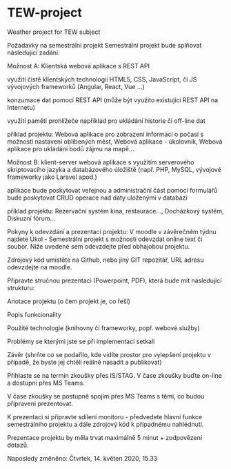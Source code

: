 # TEW-project
Weather project for TEW subject

Požadavky na semestrální projekt
Semestrální projekt bude splňovat následující zadání:

Možnost A:
Klientská webová aplikace s REST API

využití čistě klientských technologií HTML5, CSS, JavaScript, či JS vývojových frameworků (Angular, React, Vue ...)

konzumace dat pomocí REST API (může být využito existující REST API na Internetu)

využití paměti prohlížeče například pro ukládání historie či off-line dat

příklad projektu: Webová aplikace pro zobrazení informací o počasí s možností nastavení oblíbených měst, Webová aplikace - úkolovník, Webová aplikace pro ukládání bodů zájmu na mapě...

Možnost B:
klient-server webová aplikace s využitím serverového skriptovacího jazyka a databázového úložiště (např. PHP, MySQL, vývojové frameworky jako Laravel apod.)

aplikace bude poskytovat veřejnou a administrační část pomocí formulářů bude poskytovat CRUD operace nad daty uloženými v databázi

příklad projektu: Rezervační systém kina, restaurace..., Docházkový systém, Diskuzní fórum...


Pokyny k odevzdání a prezentaci projektu:
V moodle v závěrečném týdnu najdete Úkol - Semestrální projekt s možností odevzdat online text či soubor. Níže uvedené sem odevzdejte před obhajobou projektu.

Zdrojový kód umístěte na Github, nebo jiný GIT repozitář, URL adresu odevzdejte na moodle.

Připravte stručnou prezentaci (Powerpoint, PDF), která bude mít následující strukturu:

Anotace projektu (o čem projekt je, co řeší)

Popis funkcionality

Použité technologie (knihovny či frameworky, popř. webové služby)

Problémy se kterými jste se při implementaci setkali

Závěr (shrňte co se podařilo, kde vidíte prostor pro vylepšení projektu v případě, že byste jej chtěli reálně nasadit a publikovat)

Přihlaste se na termín zkoušky přes IS/STAG. V čase zkoušky buďte on-line a dostupní přes MS Teams.

V čase zkoušky se postupně spojím přes MS Teams s těmi, co budou připraveni prezentovat.

K prezentaci si připravte sdílení monitoru - předvedete hlavní funkce semestrálního projektu a dále zdrojový kód k případnému nahlédnutí.

Prezentace projektu by měla trvat maximálně 5 minut + zodpovězení dotazů.


Naposledy změněno: Čtvrtek, 14. květen 2020, 15.33
